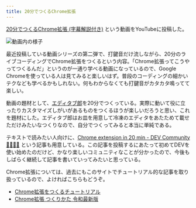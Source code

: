 ```yaml
---
title: 20分でつくるChrome拡張
---
```

[20分でつくるChrome拡張 (字幕解説付き)](https://www.youtube.com/watch?v=B5wdRcv-zQA&ab_channel=r7kamura) という動画をYouTubeに投稿した。

![](https://lh3.googleusercontent.com/docs/ADP-6oE79SG9kyfsilfKokDpyoXXAo_9vAjjDTXJOLztFmjCDeQA1vhIysFWKwHRlrqGZwWTdubd5ilITLWNTkWrGir9bnTNQfNN9YaY3LV3Sn-Vh3kpfkf9FdlIpu3Xrb19HcTIl_0elet7wa_mK-E6qq9c8wKgHRGRX-OINugSHnNHfKCySazB5mouHh06rdTioUAyJL339hRS_Chr--1NybIULKh50M8HA4SnHDdMO5aTCJGDXfOp41ytgPsqcR1FrKAI0UGFaQMKttJxShChBXYVmv_9N5jGvlf7tA8BK8glYpLbqEDUNRLDiFELUM5eSi1MAo9ohyRa4Phfq5PCXoq5Ng3G8jNLfrXS2LIisl7SMXHipO63Vj4PHR82WLAFC95JN2D0JIIKxxfvKnLhQab7JY27RoTnn7X6_TBExMIZk-opytOts_L9rYv8OxmthVNBm0O_-en8Evzl4cQbQ3LJC16DOoccB66adxQQZeInWCq98jAVkMm4kjhv21zMLWdxFBeA8SCQfZz2Th_XVfBIU3APDgHh-fzM1hZu_T_5t8m6Xv7ZR9pidj25B5FeW6lUEFsod_r30ozOTL5mZ1hoB0VKTf03DNvYbGAY8wsVThf6Pmp_sfvANmyBS4LxIS_B5Pl2ZSDK5NFZ8Oi9kJqwH6oka0BRd55OoLbS4gRAjTuLTOFYKgoP4aWKtrf_a5AJIwdbJJt5rijWFbl4A1Trsc5tDAPf1070rl62zFETg-wIfoWJ5QczuI5GdlcnaplUrjGesLAz8bDt5np41fswg_XPipwOrC-fEesdPMITyD2c4b-LLdno4Cd_5zfsYs2edLNFBx1Sbl5yZn1QK1GUXhxU7X72Ubl2ihxy-TI-QasYZtIzkzh3jnY9HFxDaTX1XMCRE4b4Uw5d9ytJlaXT5U6gUeiRsJzv8I7U5tKsDZ_bkbDRngjXLBXWkl9_pEu1RBW5KeR_qDlo4_FczYnACthULQqCyJy8y_2doF2oul3N_Kx-8AGb74BL3jTi_PAeai0s7F3TUjCQiubc7Ya252azYicv4eFjQSuxtshW11TlF8Td8mdG3qDdcqtLSXaKP7ghumSxgMM-lrDc4pvqCzQB2mzXU7StF3mj575D7IjUik7O5Cr1vLALrBpOS-GW2_uNX_rrPPVbeogmUPLNYhuKfhdEJUqLYZ0I6TudgpqFRP88MUS6khSaQQZ5joBo0YCFNM336E9mmnydsnbmzndUjpfb1FMwEQBpu0YP-oCRJA "動画内の様子")

最近投稿している動画シリーズの第二弾で、打鍵音だけ流しながら、20分のライブコーディングでChrome拡張をつくるという内容。「Chrome拡張ってこうやってつくるんだ」というのが一通り学べる動画になっているので、Google Chromeを使っている人は見てみると楽しいはず。普段のコーディングの細かいテクなども学べるかもしれない。何もわからなくても打鍵音がカタカタ鳴ってて楽しい。

動画の題材として、[エディタブ郎](https://r7kamura.com/articles/2022-07-17-editabro)を20分でつくっている。実際に動いて役に立ったりカスタマイズしがいがあるものをつくるほうが楽しいだろうと思い、これを題材にした。エディタブ郎はお皿を用意して冷凍のエディタをあたためて載せただけみたいなつくりなので、自分でつくってみると本当に単純である。

テキストで読みたい人向けに、[Chrome extension in 20 min - DEV Community 👩‍💻👨‍💻](https://dev.to/r7kamura/chrome-extension-in-20-minutes-47ej) という記事も用意している。この記事を投稿するにあたって初めてDEVを使い始めたのだけど、かなり楽しいコミュニティなことが分かったので、今後もしばらく継続して記事を書いていってみたいと思っている。

Chrome拡張については、過去にもこのサイトでチュートリアル的な記事を取り扱っているので、よければこちらもどうぞ。

*   [Chrome拡張をつくるチュートリアル](https://r7kamura.com/articles/2022-05-18-learn-chrome-extention-in-y-minutes)
*   [Chrome拡張 つくりかた 令和最新版](https://r7kamura.com/articles/2022-05-07-chrome-extension-dev-2022)
